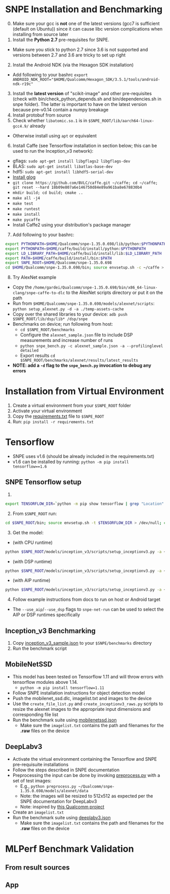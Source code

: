 # SNPE Installation and Benchmarking
0. Make sure your gcc is **not** one of the latest versions (gcc7 is sufficient (default on Ubuntu)) since it can cause libc version complications when installing from source later
1. Install the **Python 2.7** pre-requisites for SNPE.
  - Make sure you stick to python 2.7 since 3.6 is not supported and versions between 2.7 and 3.6 are tricky to set up right
2. Install the Android NDK (via the Hexagon SDK installation)
  - Add following to your bashrc
`export ANDROID_NDK_ROOT="$HOME/Qualcomm/Hexagon_SDK/3.5.1/tools/android-ndk-r19c"`
3. Install the **latest version** of "scikit-image" and other pre-requisites (check with bin/check_python_depends.sh and bin/dependencies.sh in snpe folder). The latter is important to have on the latest version because pre-v0.14 contain a numpy breakage
4. Install protobuf from source
5. Check whether `libatomic.so.1` is in `$SNPE_ROOT/lib/aarch64-linux-gcc4.9/` already
  - Otherwise install using `apt` or equivalent
6. Install Caffe (see Tensorflow installation in section below; this can be used to run the Inception_v3 network):
  - gflags: `sudo apt-get install libgflags2 libgflags-dev`
  - BLAS: `sudo apt-get install libatlas-base-dev`
  - hdf5: `sudo apt-get install libhdf5-serial-dev`
  - [Install glog](https://github.com/google/glog/wiki/Installing-Glog-on-Ubuntu-14.04)
  - `git clone https://github.com/BVLC/caffe.git ~/caffe; cd ~/caffe; git reset --hard 18b09e807a6e146750d84e89a961ba8e678830b4`
  - `mkdir build; cd build; cmake ..`
  - `make all -j4`
  - `make test`
  - `make runtest`
  - `make install`
  - `make pycaffe`
  - Install Caffe2 using your distribution's package manager
7. Add following to your bashrc:
```bash
export PYTHONPATH=$HOME/Qualcomm/snpe-1.35.0.698/lib/python:$PYTHONPATH
export PYTHONPATH=$HOME/caffe/build/install/python:$PYTHONPATH
export LD_LIBRARY_PATH=$HOME/caffe/build/install/lib:$LD_LIBRARY_PATH
export PATH=$HOME/caffe/build/install/bin:$PATH
export SNPE_ROOT=$HOME/Qualcomm/snpe-1.35.0.698
cd $HOME/Qualcomm/snpe-1.35.0.698/bin; source envsetup.sh -c ~/caffe > /dev/null; cd ~
```

8. Try AlexNet example
  - Copy the `/home/gardei/Qualcomm/snpe-1.35.0.698/bin/x86_64-linux-clang/snpe-caffe-to-dlc` to the AlexNet scripts directory or put it on the path
  - Run from `$HOME/Qualcomm/snpe-1.35.0.698/models/alexnet/scripts`: `python setup_alexnet.py -d -a ./temp-assets-cache`
  - Copy over the shared libraries to your device: `adb push $SNPE_ROOT/lib/dsp/lib* /dsp/snpe`
  - Benchmarks on device; run following from host:
    - `cd $SNPE_ROOT/benchmarks`
    - Configure the `alexnet_sample.json` file to include DSP measurements and increase number of runs
    - `python snpe_bench.py -c alexnet_sample.json -a --profilinglevel detailed`
    - Export results `cd $SNPE_ROOT/benchmarks/alexnet/results/latest_results`
  - **NOTE: add a `-d` flag to the `snpe_bench.py` invocation to debug any errors**

# Installation from Virtual Environment
1. Create a virtual environment from your `$SNPE_ROOT` folder
2. Activate your virtual environment
3. Copy the [requirements.txt](requirements.txt) file to `$SNPE_ROOT`
4. Run: `pip install -r requirements.txt`

# Tensorflow
- SNPE uses v1.6 (should be already included in the requirements.txt)
- v1.6 can be installed by running: `python -m pip install tensorflow==1.6`
## SNPE Tensorflow setup
1.
```bash
export TENSORFLOW_DIR=`python -m pip show tensorflow | grep "Location" | awk '{print $2}'`/tensorflow
```
2. From `$SNPE_ROOT` run:
```bash
cd $SNPE_ROOT/bin; source envsetup.sh -t $TENSORFLOW_DIR > /dev/null; cd -
```
3. Get the model:
- (with CPU runtime)
```bash
python $SNPE_ROOT/models/inception_v3/scripts/setup_inceptionv3.py -a ~/tmpdir -d -r cpu
```
- (with DSP runtime)
```bash
python $SNPE_ROOT/models/inception_v3/scripts/setup_inceptionv3.py -a ~/tmpdir -d -r dsp
```
- (with AIP runtime)
```bash
python $SNPE_ROOT/models/inception_v3/scripts/setup_inceptionv3.py -a ~/tmpdir -d -r aip
```
4. Follow example instructions from docs to run on host or Android target
- The `--use_aip`/`--use_dsp` flags to `snpe-net-run` can be used to select the AIP or DSP runtimes specifically

## Inception_v3 Benchmarking
1. Copy [inception_v3_sample.json](snpe/benchmarks/inception_v3_sample.json) to your `$SNPE/benchmarks` directory
2. Run the benchmark script

## MobileNetSSD
- This model has been tested on Tensorflow 1.11 and will throw errors with tensorflow modules above 1.14.
  - `python -m pip install tensorflow=1.11`
- Follow SNPE installation instructions for object detection model
- Push the mobilenet_ssd.dlc, imagelist.txt and images to the device
- Use the `create_file_list.py` and `create_inceptionv3_raws.py` scripts to resize the alexnet images to the appropriate input dimensions and corresponding file list
- Run the benchmark suite using [mobilenetssd.json](snpe/benchmarks/mobilenetssd.json)
  - Make sure the `imagelist.txt` contains the path and filenames for the **.raw** files on the device

## DeepLabv3
- Activate the virtual environment containing the Tensorflow and SNPE pre-requisuite installations
- Follow the steps described in SNPE documentation
- Preprocessing the input can be done by invoking [preprocess.py](snpe/benchmarks/preprocess.py) with a set of test images:
  - E.g., `python preprocess.py ~/Qualcomm/snpe-1.35.0.698/models/alexnet/data`
  - Note: the images will be resized to 512x512 as expected per the SNPE documentation for DeepLabv3
  - Note: inspired by [this Qualcomm project](https://developer.qualcomm.com/project/image-segmentation-using-deeplabv3)
- Create an `imagelist.txt`
- Run the benchmark suite using [deeplabv3.json](snpe/benchmarks/deeplabv3.json)
  - Make sure the `imagelist.txt` contains the path and filenames for the **.raw** files on the device

# MLPerf Benchmark Validation
## From result sources
## App
